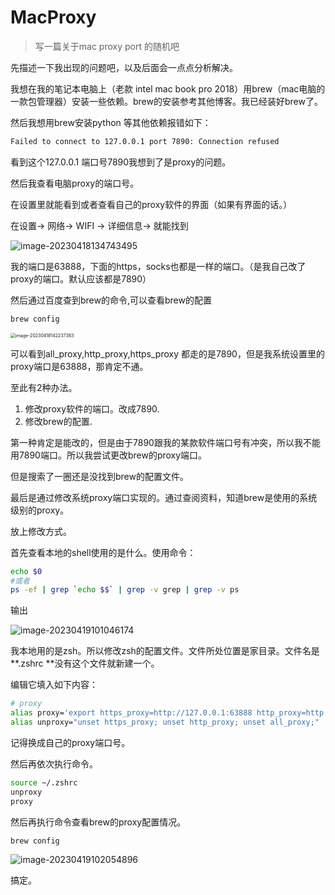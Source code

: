 # MacProxy

> 写一篇关于mac proxy port 的随机吧

先描述一下我出现的问题吧，以及后面会一点点分析解决。



我想在我的笔记本电脑上（老款 intel mac book pro 2018）用brew（mac电脑的一款包管理器）安装一些依赖。brew的安装参考其他博客。我已经装好brew了。

然后我想用brew安装python 等其他依赖报错如下：

```bash
Failed to connect to 127.0.0.1 port 7890: Connection refused
```

看到这个127.0.0.1 端口号7890我想到了是proxy的问题。

然后我查看电脑proxy的端口号。

在设置里就能看到或者查看自己的proxy软件的界面（如果有界面的话。）

在设置-> 网络-> WIFI -> 详细信息-> 就能找到

![image-20230418134743495](image-20230418134743495.png)

我的端口是63888，下面的https，socks也都是一样的端口。（是我自己改了proxy的端口。默认应该都是7890）

然后通过百度查到brew的命令,可以查看brew的配置

```bash
brew config
```

<img src="/Users/zhangqinzhong/Documents/typora/mac/images//image-20230418142237383.png" alt="image-20230418142237383" style="zoom:50%;" />

可以看到all_proxy,http_proxy,https_proxy 都走的是7890，但是我系统设置里的proxy端口是63888，那肯定不通。

至此有2种办法。

1. 修改proxy软件的端口。改成7890.
2. 修改brew的配置.

第一种肯定是能改的，但是由于7890跟我的某款软件端口号有冲突，所以我不能用7890端口。所以我尝试更改brew的proxy端口。

但是搜索了一圈还是没找到brew的配置文件。

最后是通过修改系统proxy端口实现的。通过查阅资料，知道brew是使用的系统级别的proxy。

放上修改方式。

首先查看本地的shell使用的是什么。使用命令：

```bash
echo $0
#或者
ps -ef | grep `echo $$` | grep -v grep | grep -v ps
```

输出

![image-20230419101046174](image-20230419101046174.png)

我本地用的是zsh。所以修改zsh的配置文件。文件所处位置是家目录。文件名是 **.zshrc **没有这个文件就新建一个。

编辑它填入如下内容：

```bash
# proxy
alias proxy='export https_proxy=http://127.0.0.1:63888 http_proxy=http://127.0.0.1:63888 all_proxy=socks5://127.0.0.1:63888'
alias unproxy="unset https_proxy; unset http_proxy; unset all_proxy;"
```

记得换成自己的proxy端口号。

然后再依次执行命令。

```bash
source ~/.zshrc
unproxy
proxy
```

然后再执行命令查看brew的proxy配置情况。

```bash
brew config
```

![image-20230419102054896](image-20230419102054896.png)

搞定。
